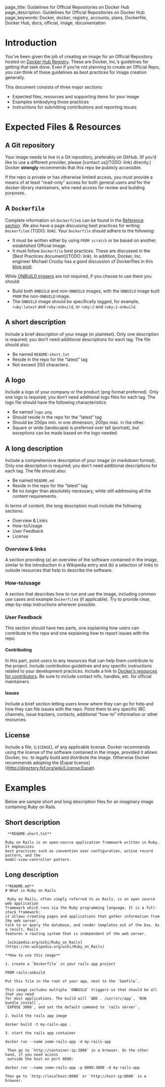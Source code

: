 page_title: Guidelines for Official Repositories on Docker Hub
page_description: Guidelines for Official Repositories on Docker Hub
page_keywords: Docker, docker, registry, accounts, plans, Dockerfile, Docker Hub, docs, official, image, documentation

# Introduction

You’ve been given the job of creating an image for an Official Repository hosted on
[Docker Hub Registry](https://registry.hub.docker.com/). These are Docker, Inc.’s
guidelines for getting that task done. Even if you’re not planning to create an Official
Repo, you can think of these guidelines as best practices for image creation generally.

This document consists of three major sections:

* Expected files, resources and supporting items for your image
* Examples embodying those practices
* Instructions for submitting contributions and reporting issues

# Expected Files & Resources

## A Git repository

Your image needs to live in a Git repository, preferably on GitHub. (If you’d like to use
a different provider, please [contact us](TODO: link) directly.) Docker **strongly**
recommends that this repo be publicly accessible.

If the repo is private or has otherwise limited access, you must provide a means of at
least “read-only” access for both general users and for the docker-library maintainers,
who need access for review and building purposes.

## A `Dockerfile`

Complete information on `Dockerfile`s can be found in the [Reference section](https://docs.docker.com/reference/builder/).
We also have a page discussing best practices for writing `Dockerfile`s (TODO: link).
Your `Dockerfile` should adhere to the following:

* It must be written either by using `FROM scratch` or be based on another, established
Official Image.
* It must follow `Dockerfile` best practices. These are discussed in the [Best Practices
document](TODO: link). In addition, Docker, Inc. engineer Michael Crosby has a good
discussion of Dockerfiles in this [blog post](http://crosbymichael.com/dockerfile-best-practices-take-2.html).

While [ONBUILD triggers](https://docs.docker.com/reference/builder/#onbuild) are not
required, if you choose to use them you should:
* Build both `ONBUILD` and non-`ONBUILD` images, with the `ONBUILD` image built `FROM`
the non-`ONBUILD` image.
* The `ONBUILD` image should be specifically tagged, for example, `ruby:latest` and
`ruby:onbuild`, or `ruby:2` and  `ruby:2-onbuild`.

## A short description

Include a brief description of your image (in plaintext). Only one description is
required; you don’t need additional descriptions for each tag. The file should also: 

* Be named `README-short.txt`
* Reside in the repo for the “latest” tag
* Not exceed 200 characters.

## A logo

Include a logo of your company or the product (png format preferred). Only one logo is
required; you don’t need additional logo files for each tag. The logo file should have
the following characteristics: 

* Be named `logo.png`
* Should reside in the repo for the “latest” tag
* Should be 200px min. in one dimension, 200px max. in the other.
* Square or wide (landscape) is preferred over tall (portrait), but exceptions can be
made based on the logo needed.

## A long description

Include a comprehensive description of your image (in markdown format). Only one
description is required; you don’t need additional descriptions for each tag. The file
should also: 

* Be named `README.md`
* Reside in the repo for the “latest” tag
* Be no longer than absolutely necessary, while still addressing all the content
requirements.

In terms of content, the long description must include the following sections:

* Overview & Links
* How-to/Usage
* User Feedback
* License

### Overview & links

A section providing (a) an overview of the software contained in the image, similar to
the introduction in a Wikipedia entry and (b) a selection of links to outside resources
that help to describe the software.

### How-to/usage

A section that describes how to run and use the image, including common use cases and
example `Dockerfile`s (if applicable). Try to provide clear, step-by-step instructions
wherever possible.

### User Feedback

This section should have two parts, one explaining how users can contribute to the repo
and one explaining how to report issues with the repo.

#### Contributing

In this part, point users to any resources that can help them contribute to the project.
Include contribution guidelines and any specific instructions related to your development
practices. Include a link to [Docker’s resources for contributors](https://docs.docker.com/contributing/contributing/).
Be sure to include contact info, handles, etc. for official maintainers.

#### Issues

Include a brief section letting users know where they can go for help and how they can
file issues with the repo. Point them to any specific IRC channels, issue trackers,
contacts, additional “how-to” information or other resources.

## License

Include a file, (`LICENSE`), of any applicable license.  Docker recommends using the
license of the software contained in the image, provided it allows Docker, Inc. to
legally build and distribute the image.  Otherwise Docker recommends adopting the
[Expat license]((http://directory.fsf.org/wiki/License:Expat).

# Examples

Below are sample short and long description files for an imaginary image containing
Ruby on Rails.

## Short description

     **README-short.txt**
    
    Ruby on Rails is an open-source application framework written in Ruby. It emphasizes
    best practices such as convention over configuration, active record pattern, and the
    model-view-controller pattern.

## Long description

    **README.md**
    # What is Ruby on Rails
    
     Ruby on Rails, often simply referred to as Rails, is an open source web application
    framework which runs via the Ruby programming language. It is a full-stack framework:
    it allows creating pages and applications that gather information from the web server,
    talk to or query the database, and render templates out of the box. As a result, Rails
    features a routing system that is independent of the web server.
    
     [wikipedia.org/wiki/Ruby_on_Rails](https://en.wikipedia.org/wiki/Ruby_on_Rails)
    
    **How to use this image**
    
    1. create a `Dockerfile` in your rails app project
    
    FROM rails:onbuild
    
    Put this file in the root of your app, next to the `Gemfile`.

    This image includes multiple `ONBUILD` triggers so that should be all that you need
    for most applications. The build will `ADD . /usr/src/app`, `RUN bundle install`,
    `EXPOSE 3000`, and set the default command to `rails server`.
    
    2. build the rails app image
    
    docker build -t my-rails-app .
    
    3. start the rails app container
    
    docker run --name some-rails-app -d my-rails-app
    
     Then go to `http://container-ip:3000` in a browser. On the other hand, if you need access
     outside the host on port 8080:
    
    docker run --name some-rails-app -p 8080:3000 -d my-rails-app
    
    Then go to `http://localhost:8080` or `http://host-ip:8080` in a browser.

